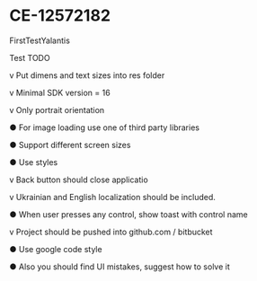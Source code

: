 # CE-12572182
FirstTestYalantis

Test TODO

v	Put dimens and text sizes into res folder

v	Minimal SDK version = 16

v	Only portrait orientation

●	For image loading use one of third party libraries

●	Support different screen sizes

●	Use styles

v	Back button should close applicatio

v	Ukrainian and English localization should be included.

●	When user presses any control, show toast with control name

v	Project should be pushed into github.com / bitbucket

●	Use google code style

●	Also you should find UI mistakes, suggest how to solve it
